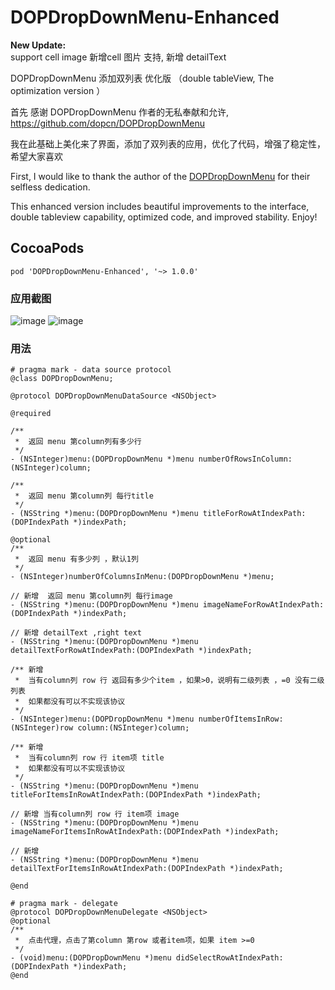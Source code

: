 # DOPDropDownMenu-Enhanced

**New Update:**<br>
support cell image 
新增cell 图片 支持, 新增 detailText  

DOPDropDownMenu 添加双列表 优化版 （double tableView, The optimization version ）

首先 感谢 DOPDropDownMenu 作者的无私奉献和允许,  https://github.com/dopcn/DOPDropDownMenu 

我在此基础上美化来了界面，添加了双列表的应用，优化了代码，增强了稳定性，希望大家喜欢

First, I would like to thank the author of the [DOPDropDownMenu](https://github.com/dopcn/DOPDropDownMenu) for their selfless dedication.

This enhanced version includes beautiful improvements to the interface, double tableview capability, optimized code, and improved stability.  Enjoy!

## CocoaPods
```
pod 'DOPDropDownMenu-Enhanced', '~> 1.0.0'
```

### 应用截图
![image](https://raw.githubusercontent.com/12207480/DOPDropDownMenu-Enhanced/master/screenshot/dopmenu.png)
![image](https://raw.githubusercontent.com/12207480/DOPDropDownMenu-Enhanced/master/screenshot/dopmendemo.gif)

### 用法

```objc
# pragma mark - data source protocol
@class DOPDropDownMenu;

@protocol DOPDropDownMenuDataSource <NSObject>

@required

/**
 *  返回 menu 第column列有多少行
 */
- (NSInteger)menu:(DOPDropDownMenu *)menu numberOfRowsInColumn:(NSInteger)column;

/**
 *  返回 menu 第column列 每行title
 */
- (NSString *)menu:(DOPDropDownMenu *)menu titleForRowAtIndexPath:(DOPIndexPath *)indexPath;

@optional
/**
 *  返回 menu 有多少列 ，默认1列
 */
- (NSInteger)numberOfColumnsInMenu:(DOPDropDownMenu *)menu;

// 新增  返回 menu 第column列 每行image
- (NSString *)menu:(DOPDropDownMenu *)menu imageNameForRowAtIndexPath:(DOPIndexPath *)indexPath;

// 新增 detailText ,right text
- (NSString *)menu:(DOPDropDownMenu *)menu detailTextForRowAtIndexPath:(DOPIndexPath *)indexPath;

/** 新增
 *  当有column列 row 行 返回有多少个item ，如果>0，说明有二级列表 ，=0 没有二级列表
 *  如果都没有可以不实现该协议
 */
- (NSInteger)menu:(DOPDropDownMenu *)menu numberOfItemsInRow:(NSInteger)row column:(NSInteger)column;

/** 新增
 *  当有column列 row 行 item项 title
 *  如果都没有可以不实现该协议
 */
- (NSString *)menu:(DOPDropDownMenu *)menu titleForItemsInRowAtIndexPath:(DOPIndexPath *)indexPath;

// 新增 当有column列 row 行 item项 image
- (NSString *)menu:(DOPDropDownMenu *)menu imageNameForItemsInRowAtIndexPath:(DOPIndexPath *)indexPath;

// 新增
- (NSString *)menu:(DOPDropDownMenu *)menu detailTextForItemsInRowAtIndexPath:(DOPIndexPath *)indexPath;

@end

# pragma mark - delegate
@protocol DOPDropDownMenuDelegate <NSObject>
@optional
/**
 *  点击代理，点击了第column 第row 或者item项，如果 item >=0
 */
- (void)menu:(DOPDropDownMenu *)menu didSelectRowAtIndexPath:(DOPIndexPath *)indexPath;
@end
```
